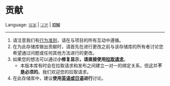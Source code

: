 # 贡献

Language: [🇬🇧](./CONTRIBUTING.md) | [🇯🇵](./CONTRIBUTING.ja.md) | **🇨🇳**

---

1. 请注意我们有[行为准则](./CODE_OF_CONDUCT.zh.md)，请在与项目的所有互动中遵循。
2. 在为此存储库做出贡献时，请首先在进行更改之前与该存储库的所有者讨论您希望通过问题或任何其他方法进行的更改。
3. 如果您的想法可以通过**小修复显示，请直接使用[拉取请求](https://github.com/kurone-kito/vpm-project-template/pulls)**。
   - 本版本库有时会在拉取请求和发布之间建立一对一的绑定关系，但这并**不是必须的**。我们欢迎您的拉取请求。
4. 在此存储库中，建议**使用[英语或日语](https://translate.google.com/)进行**讨论。
